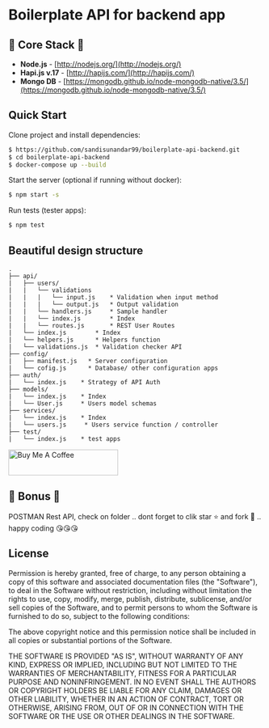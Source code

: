 # Boilerplate API for backend app

## :star2: Core Stack :star2:

- **Node.js** - [http://nodejs.org/](http://nodejs.org/)
- **Hapi.js v.17** - [http://hapijs.com/](http://hapijs.com/)
- **Mongo DB** - [https://mongodb.github.io/node-mongodb-native/3.5/](https://mongodb.github.io/node-mongodb-native/3.5/)

## Quick Start

Clone project and install dependencies:
```bash
$ https://github.com/sandisunandar99/boilerplate-api-backend.git
$ cd boilerplate-api-backend
$ docker-compose up --build
```

Start the server (optional if running without docker):
```bash
$ npm start -s
```

Run tests (tester apps):
```bash
$ npm test
```

## Beautiful design structure
```
.
├── api/
|   ├── users/
|   |   └── validations
|   |   |   └── input.js    * Validation when input method
|   |   |   └── output.js   * Output validation
|   |   └── handlers.js     * Sample handler
|   |   └── index.js        * Index
|   |   └── routes.js       * REST User Routes
|   └── index.js        * Index
|   └── helpers.js      * Helpers function
|   └── validations.js  * Validation checker API
├── config/
|   ├── manifest.js   * Server configuration
|   └── cofig.js      * Database/ other configuration apps 
├── auth/
|   └── index.js    * Strategy of API Auth
├── models/
|   └── index.js    * Index
|   └── User.js     * Users model schemas
├── services/
|   └── index.js    * Index
|   └── users.js     * Users service function / controller
├── test/
|   └── index.js    * test apps

```

<a href="https://www.buymeacoffee.com/sandisunandar99" target="_blank"><img src="https://cdn.buymeacoffee.com/buttons/default-orange.png" alt="Buy Me A Coffee" style="height: 51px !important;width: 217px !important;" ></a>

## :sparkling_heart: Bonus :sparkling_heart:
POSTMAN Rest API, check on folder .. dont forget to clik star :star: and fork :fork_and_knife: .. happy coding :kissing_heart::kissing_heart::kissing_heart:

## License
Permission is hereby granted, free of charge, to any person obtaining a copy
of this software and associated documentation files (the "Software"), to deal
in the Software without restriction, including without limitation the rights
to use, copy, modify, merge, publish, distribute, sublicense, and/or sell
copies of the Software, and to permit persons to whom the Software is
furnished to do so, subject to the following conditions:

The above copyright notice and this permission notice shall be included in all
copies or substantial portions of the Software.

THE SOFTWARE IS PROVIDED "AS IS", WITHOUT WARRANTY OF ANY KIND, EXPRESS OR
IMPLIED, INCLUDING BUT NOT LIMITED TO THE WARRANTIES OF MERCHANTABILITY,
FITNESS FOR A PARTICULAR PURPOSE AND NONINFRINGEMENT. IN NO EVENT SHALL THE
AUTHORS OR COPYRIGHT HOLDERS BE LIABLE FOR ANY CLAIM, DAMAGES OR OTHER
LIABILITY, WHETHER IN AN ACTION OF CONTRACT, TORT OR OTHERWISE, ARISING FROM,
OUT OF OR IN CONNECTION WITH THE SOFTWARE OR THE USE OR OTHER DEALINGS IN THE
SOFTWARE.
